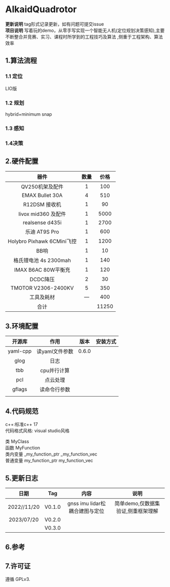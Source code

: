 # AlkaidQuadrotor

**更新说明** tag形式记录更新，如有问题可提交issue       
**项目说明** 写着玩的demo，从零手写实现一个智能无人机(定位规划决策感知),主要不断整合并竞赛、实习、课程时所学到的工程技巧及算法 ,侧重于工程架构、算法效率   




## 1.算法流程

### 1.1 定位

LIO版

### 1.2 规划
hybrid+minimum snap


### 1.3 感知




### 1.4决策



## 2.硬件配置

|      器件       | 数量 | 价格 |
| :------: | :--: | :----: |
|    QV250机架及配件    |  1   | 100 |
| EMAX Bullet 30A |  4   | 510 |
|     R12DSM 接收机     |  1   | 90 |
|  livox mid360 及配件  |  1   | 5000 |
| realsense d435i | 1 | 2700 |
| 乐迪 AT9S Pro | 1 | 600 |
| Holybro Pixhawk 6CMini飞控 | 1 | 1200 |
| BB响 | 1 | 10 |
| 格氏锂电池 4s 2300mah | 1 | 140 |
| IMAX B6AC 80W平衡充 | 1 | 120 |
| DCDC降压 | 2 | 30 |
| TMOTOR V2306-2400KV | 5 | 350 |
| 工具及耗材 | — | 400 |
| 合计 |  | 11250 |



## 3.环境配置
|  开源库  |  作用  |    版本    |安装方式|
| :----: | :----: | :----: | :----: |
| yaml-cpp | 读yaml文件参数 |0.6.0|  |
| glog | 日志 ||  |
| tbb | cpu并行计算 || |
| pcl | 点云处理 || |
| gflags | 读命令行参数 || |
|  |  || |


## 4.代码规范
c++:标准c++ 17   
代码格式风格: visual studio风格

类 MyClass   
函数 MyFunction    
类内变量 _my_function_ptr _my_function_vec  
普通变量 my_function_ptr   my_function_vec  


## 5.更新日志

|日期| Tag    | 内容 |说明 |
| :----: | :----:| :----: | :----: |
| 2022//11/20 | V0.1.0 | gnss imu lidar松耦合建图与定位 |简单demo,仅数据集验证,侧重框架理解|
| 2023/07/20 | V0.2.0 |              |                                    |
|             | V0.3.0 |      ||



## 6.参考





## 7.许可证
遵循 GPLv3.
